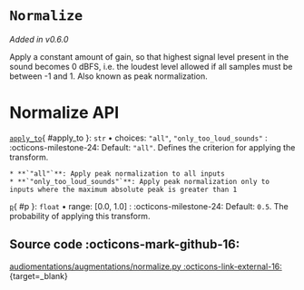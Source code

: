 # `Normalize`

_Added in v0.6.0_

Apply a constant amount of gain, so that highest signal level present in the sound
becomes 0 dBFS, i.e. the loudest level allowed if all samples must be between -1 and 1.
Also known as peak normalization.

# Normalize API

[`apply_to`](#apply_to){ #apply_to }: `str` • choices: `"all"`, `"only_too_loud_sounds"`
:   :octicons-milestone-24: Default: `"all"`. Defines the criterion for applying the transform.

    * **`"all"`**: Apply peak normalization to all inputs
    * **`"only_too_loud_sounds"`**: Apply peak normalization only to inputs where the maximum absolute peak is greater than 1

[`p`](#p){ #p }: `float` • range: [0.0, 1.0]
:   :octicons-milestone-24: Default: `0.5`. The probability of applying this transform.

## Source code :octicons-mark-github-16:

[audiomentations/augmentations/normalize.py :octicons-link-external-16:](https://github.com/iver56/audiomentations/blob/main/audiomentations/augmentations/normalize.py){target=_blank}
